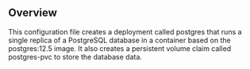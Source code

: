 ## Overview
This configuration file creates a deployment called postgres that runs a single replica of a PostgreSQL database in a container based on the postgres:12.5 image. It also creates a persistent volume claim called postgres-pvc to store the database data.

